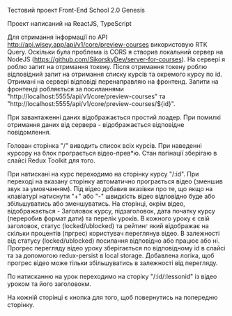 Тестовий проект Front-End School 2.0 Genesis

Проект написаний на ReactJS, TypeScript

Для отримання інформації по API http://api.wisey.app/api/v1/core/preview-courses використовую RTK Query. Оскільки була проблема із CORS я створив локальний сервер на NodeJS (https://github.com/SikorskyDev/server-for-courses). На сервері я роблю запит на отримання токену. Після отримання токену роблю відповідний запит на отримання списку курсів та окремого курсу по id. Отримані на сервері відповіді перенаправляю на фронтенд. Запити на фронтенді робляється за посиланнями "http://localhost:5555/api/v1/core/preview-courses" та "http://localhost:5555/api/v1/core/preview-courses/${id}".

При завантаженні даних відображається простий лоадер. При помилкі отримання даних від сервера - відображається відповідне повідомлення.

Голован сторінка "/" виводить список всіх курсів. При наведенні курсору на блок програється відео-прев*ю. Стан пагінації зберігаю в слайсі Redux Toolkit для того.

При натискані на курс переходимо на сторінку курсу "/:id". При переході на вказану сторінку автоматично програється відео (зменшив звук за умовчанням). Під відео добавив вказівки про те, що якщо на клавіатурі натиснути "+" або "-" швидкість відео відповідно буде або збільшуватись або зменшуватись. 
На сторінці, окрім відео, відображається - Заголовок курсу, підзаголовок, дата початку курсу (переробив формат дати) та перелік уроків.
В кожного уроку є свій заголовок, статус (locked/ublocked) та рейтинг який відображає на скільки процентів (пргрес) користувач переглянув відео. В залежності від статусу (locked/ublocked) посилання відповідно або працює або ні. Прогрес перегляду відео уроку зберігається по відповідному id в слайсі та за допомогою redux-persist в local storage. Добавлена логіка, щоб прогрес відео може тільки збільшуватись в залежності від перегляду.

По натисканню на урок переходимо на сторіку "/:id/:lessonid" із відео уроком та його заголовокм.

На кожній сторінці є кнопка для того, щоб повернутись на попередню сторінку.
